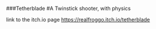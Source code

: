 ###Tetherblade
#A Twinstick shooter, with physics

link to the itch.io page
https://realfroggo.itch.io/tetherblade